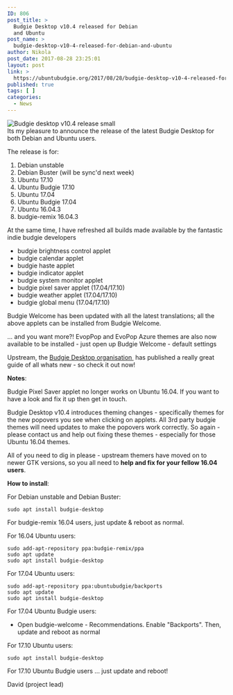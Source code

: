 ```yaml
---
ID: 806
post_title: >
  Budgie Desktop v10.4 released for Debian
  and Ubuntu
post_name: >
  budgie-desktop-v10-4-released-for-debian-and-ubuntu
author: Nikola
post_date: 2017-08-28 23:25:01
layout: post
link: >
  https://ubuntubudgie.org/2017/08/28/budgie-desktop-v10-4-released-for-debian-and-ubuntu/
published: true
tags: [ ]
categories:
  - News
---
```

<div class="uk-overlay uk-overlay-hover uk-visible-hover">

<img src="https://ubuntubudgie.org/wp-content/uploads/2017/08/budgie-desktop-v10.4-release-small.jpg" alt="Budgie desktop v10.4 release small" />
<div class="uk-overlay-panel uk-overlay-background uk-overlay-fade"></div>
</div>
Its my pleasure to announce the release of the latest Budgie Desktop for both Debian and Ubuntu users.

The release is for:
<ol>
 	<li>Debian unstable</li>
 	<li>Debian Buster (will be sync'd next week)</li>
 	<li>Ubuntu 17.10</li>
 	<li>Ubuntu Budgie 17.10</li>
 	<li>Ubuntu 17.04</li>
 	<li>Ubuntu Budgie 17.04</li>
 	<li>Ubuntu 16.04.3</li>
 	<li>budgie-remix 16.04.3</li>
</ol>
At the same time, I have refreshed all builds made available by the fantastic indie budgie developers
<ul>
 	<li>budgie brightness control applet</li>
 	<li>budgie calendar applet</li>
 	<li>budgie haste applet</li>
 	<li>budgie indicator applet</li>
 	<li>budgie system monitor applet</li>
 	<li>budgie pixel saver applet (17.04/17.10)</li>
 	<li>budgie weather applet (17.04/17.10)</li>
 	<li>budgie global menu (17.04/17.10)</li>
</ul>
Budgie Welcome has been updated with all the latest translations; all the above applets can be installed from Budgie Welcome.

... and you want more?! EvopPop and EvoPop Azure themes are also now available to be installed - just open up Budgie Welcome - default settings

Upstream, the <a href="https://budgie-desktop.org/2017/08/18/release-of-budgie-10-4/">Budgie Desktop organisation </a> has published a really great guide of all whats new - so check it out now!

<strong>Notes</strong>:

Budgie Pixel Saver applet no longer works on Ubuntu 16.04. If you want to have a look and fix it up then get in touch.

Budgie Desktop v10.4 introduces theming changes - specifically themes for the new popovers you see when clicking on applets. All 3rd party budgie themes will need updates to make the popovers work correctly. So again - please contact us and help out fixing these themes - especially for those Ubuntu 16.04 themes.

All of you need to dig in please - upstream themers have moved on to newer GTK versions, so you all need to <strong>help and fix for your fellow 16.04 users</strong>.

<strong>How to install</strong>:

For Debian unstable and Debian Buster:
<pre><code>sudo apt install budgie-desktop
</code></pre>
For budgie-remix 16.04 users, just update &amp; reboot as normal.

For 16.04 Ubuntu users:
<pre><code>sudo add-apt-repository ppa:budgie-remix/ppa
sudo apt update
sudo apt install budgie-desktop
</code></pre>
For 17.04 Ubuntu users:
<pre><code>sudo add-apt-repository ppa:ubuntubudgie/backports
sudo apt update
sudo apt install budgie-desktop
</code></pre>
For 17.04 Ubuntu Budgie users:
<ul>
 	<li>Open budgie-welcome - Recommendations. Enable "Backports". Then, update and reboot as normal</li>
</ul>
For 17.10 Ubuntu users:
<pre><code>sudo apt install budgie-desktop
</code></pre>
For 17.10 Ubuntu Budgie users ... just update and reboot!

David (project lead)